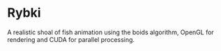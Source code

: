 # Rybki

A realistic shoal of fish animation using the boids algorithm, OpenGL for rendering and CUDA for parallel processing.
